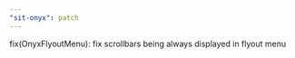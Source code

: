 ```yaml
---
"sit-onyx": patch
---
```


fix(OnyxFlyoutMenu): fix scrollbars being always displayed in flyout menu
